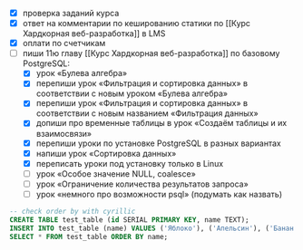 - [x] проверка заданий курса
- [x] ответ на комментарии по кешированию статики по [[Курс Хардкорная веб-разработка]] в LMS
- [x] оплати по счетчикам
- [ ] пиши 11ю главу [[Курс Хардкорная веб-разработка]] по базовому PostgreSQL:
	- [x] урок «Булева алгебра»
	- [x] перепиши урок «Фильтрация и сортировка данных» в соответствии с новым уроком «Булева алгебра»
	- [x] перепиши урок «Фильтрация и сортировка данных» в соответствии с новым названием «Фильтрация данных»
	- [x] допиши про временные таблицы в урок «Создаём таблицы и их взаимосвязи»
	- [x] перепиши уроки по установке PostgreSQL в разных вариантах
	- [x] напиши урок «Сортировка данных»
	- [x] переписать уроки под установку только в Linux
	- [ ] урок «Особое значение NULL, coalesce»
	- [ ] урок «Ограничение количества результатов запроса»
	- [ ] урок «немного про возможности psql» (подумать как назвать)

```sql
-- check order by with cyrillic
CREATE TABLE test_table (id SERIAL PRIMARY KEY, name TEXT);
INSERT INTO test_table (name) VALUES ('Яблоко'), ('Апельсин'), ('Банан'), ('Виноград');
SELECT * FROM test_table ORDER BY name;
```
